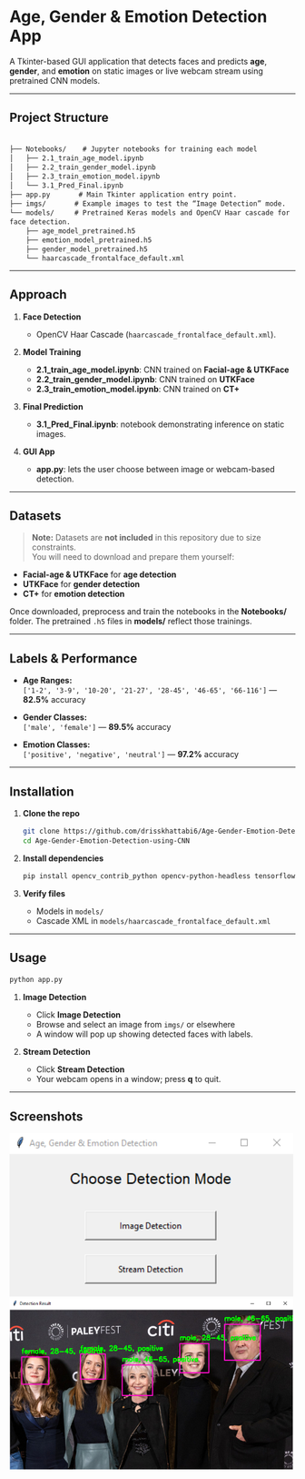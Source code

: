 # Age, Gender & Emotion Detection App

A Tkinter-based GUI application that detects faces and predicts **age**, **gender**, and **emotion** on static images or live webcam stream using pretrained CNN models.

---

## Project Structure

```

├── Notebooks/    # Jupyter notebooks for training each model
│   ├── 2.1_train_age_model.ipynb
│   ├── 2.2_train_gender_model.ipynb
│   ├── 2.3_train_emotion_model.ipynb
│   └── 3.1_Pred_Final.ipynb
├── app.py       # Main Tkinter application entry point.
├── imgs/       # Example images to test the “Image Detection” mode.
└── models/     # Pretrained Keras models and OpenCV Haar cascade for face detection.
    ├── age_model_pretrained.h5
    ├── emotion_model_pretrained.h5
    ├── gender_model_pretrained.h5
    └── haarcascade_frontalface_default.xml
````

---

## Approach

1. **Face Detection**  
   - OpenCV Haar Cascade (`haarcascade_frontalface_default.xml`).

2. **Model Training**  
   - **2.1_train_age_model.ipynb**: CNN trained on **Facial-age & UTKFace**
   - **2.2_train_gender_model.ipynb**: CNN trained on **UTKFace**
   - **2.3_train_emotion_model.ipynb**: CNN trained on **CT+**  

3. **Final Prediction**  
   - **3.1_Pred_Final.ipynb**: notebook demonstrating inference on static images.

4. **GUI App**  
   - **app.py**: lets the user choose between image or webcam-based detection.

---

## Datasets

> **Note:** Datasets are **not included** in this repository due to size constraints.  
You will need to download and prepare them yourself:

- **Facial-age & UTKFace** for **age detection**  
- **UTKFace** for **gender detection**  
- **CT+** for **emotion detection**  

Once downloaded, preprocess and train the notebooks in the **Notebooks/** folder. The pretrained `.h5` files in **models/** reflect those trainings.

---

## Labels & Performance

- **Age Ranges:**  
  `['1-2', '3-9', '10-20', '21-27', '28-45', '46-65', '66-116']` — **82.5%** accuracy

- **Gender Classes:**  
  `['male', 'female']` — **89.5%** accuracy

- **Emotion Classes:**  
  `['positive', 'negative', 'neutral']` — **97.2%** accuracy

---

## Installation

1. **Clone the repo**  
   ```bash
   git clone https://github.com/drisskhattabi6/Age-Gender-Emotion-Detection-using-CNN.git
   cd Age-Gender-Emotion-Detection-using-CNN
    ```

2. **Install dependencies**

   ```bash
   pip install opencv_contrib_python opencv-python-headless tensorflow keras pillow numpy
   ```

3. **Verify files**

   * Models in `models/`
   * Cascade XML in `models/haarcascade_frontalface_default.xml`

---

## Usage

```bash
python app.py
```

1. **Image Detection**

   * Click **Image Detection**
   * Browse and select an image from `imgs/` or elsewhere
   * A window will pop up showing detected faces with labels.

2. **Stream Detection**

   * Click **Stream Detection**
   * Your webcam opens in a window; press **q** to quit.

---

## Screenshots

<img src="imgs/screenshots/screen1.png" alt="Image Detection Example" width="500"/>  
<br>
<img src="imgs/screenshots/screen2.png" alt="Image Detection Example" width="500"/>  
